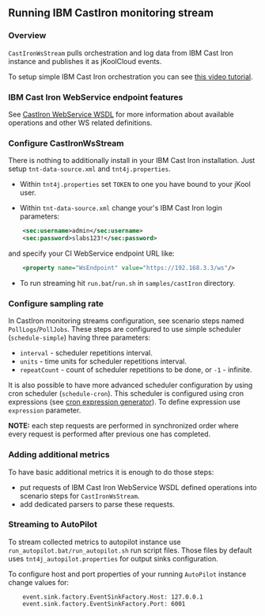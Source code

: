 ## Running IBM CastIron monitoring stream

### Overview

`CastIronWsStream` pulls orchestration and log data from IBM Cast Iron instance and publishes it as jKoolCloud events.
 
To setup simple IBM Cast Iron orchestration you can see [this video tutorial](https://www.youtube.com/watch?v=ct8BoI8qlnY).

### IBM Cast Iron WebService endpoint features

See [CastIron WebService WSDL](https://www.ibm.com/support/knowledgecenter/en/SSGR73_7.5.1/com.ibm.wci.api.doc/ci00003.html) for more 
information about available operations and other WS related definitions. 

### Configure CastIronWsStream

There is nothing to additionally install in your IBM Cast Iron installation. Just setup `tnt-data-source.xml` and `tnt4j.properties`. 

* Within `tnt4j.properties` set `TOKEN` to one you have bound to your jKool user.

* Within `tnt-data-source.xml` change your's IBM Cast Iron login parameters:
```xml
    <sec:username>admin</sec:username>
    <sec:password>slabs123!</sec:password>
```
							
and specify your CI WebService endpoint URL like:   
```xml
    <property name="WsEndpoint" value="https://192.168.3.3/ws"/>
``` 

* To run streaming hit `run.bat`/`run.sh` in `samples/castIron` directory. 

### Configure sampling rate

In CastIron monitoring streams configuration, see scenario steps named `PollLogs`/`PollJobs`. These steps are configured to use simple 
scheduler (`schedule-simple`) having three parameters:
* `interval` - scheduler repetitions interval.
* `units` - time units for scheduler repetitions interval.
* `repeatCount` - count of scheduler repetitions to be done, or `-1` - infinite.

It is also possible to have more advanced scheduler configuration by using cron scheduler (`schedule-cron`). This scheduler is configured 
using cron expressions (see [cron expression generator](https://www.freeformatter.com/cron-expression-generator-quartz.html)). To define 
expression use `expression` parameter. 

**NOTE:** each step requests are performed in synchronized order where every request is performed after previous one has completed.

### Adding additional metrics

To have basic additional metrics it is enough to do those steps: 
* put requests of IBM Cast Iron WebService WSDL defined operations into scenario steps for `CastIronWsStream`.
* add dedicated parsers to parse these requests.

### Streaming to AutoPilot

To stream collected metrics to autopilot instance use `run_autopilot.bat/run_autopilot.sh` run script files. Those files by default uses 
`tnt4j_autopilot.properties` for output sinks configuration. 

To configure host and port properties of your running `AutoPilot` instance change values for:
```properties
    event.sink.factory.EventSinkFactory.Host: 127.0.0.1
	event.sink.factory.EventSinkFactory.Port: 6001
```  
